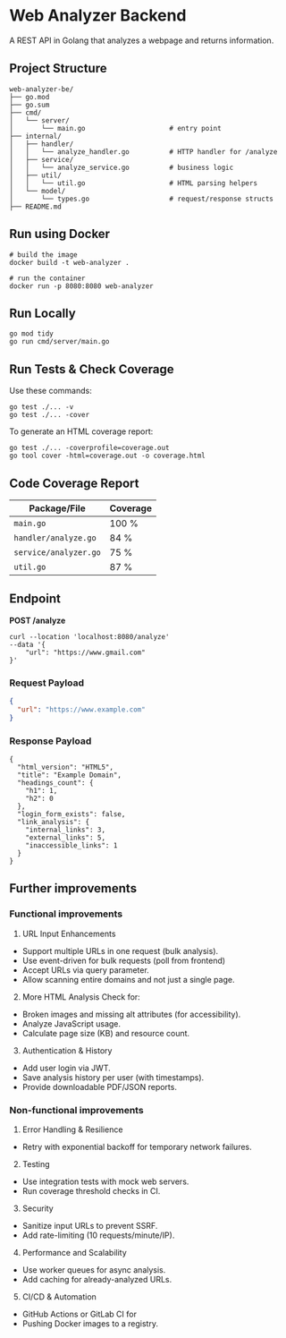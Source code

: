 # Web Analyzer Backend

A REST API in Golang that analyzes a webpage and returns information.

## Project Structure

```
web-analyzer-be/
├── go.mod
├── go.sum
├── cmd/
│   └── server/
│       └── main.go                     # entry point
├── internal/
│   ├── handler/
│   │   └── analyze_handler.go          # HTTP handler for /analyze
│   ├── service/
│   │   └── analyze_service.go          # business logic
│   ├── util/
│   │   └── util.go                     # HTML parsing helpers
│   └── model/
│       └── types.go                    # request/response structs
├── README.md
```

## Run using Docker
```
# build the image
docker build -t web-analyzer .

# run the container
docker run -p 8080:8080 web-analyzer
```

## Run Locally
```
go mod tidy
go run cmd/server/main.go
```

## Run Tests & Check Coverage

Use these commands:
```
go test ./... -v
go test ./... -cover
```

To generate an HTML coverage report:
```
go test ./... -coverprofile=coverage.out
go tool cover -html=coverage.out -o coverage.html
```
## Code Coverage Report

| Package/File          |  Coverage  |
|-----------------------|------------|
| `main.go`             |    100 %   |
| `handler/analyze.go`  |     84 %   |
| `service/analyzer.go` |     75 %   |
| `util.go`             |     87 %   |

## Endpoint

**POST /analyze**

```
curl --location 'localhost:8080/analyze'
--data '{
    "url": "https://www.gmail.com"
}'
```

### Request Payload

```json
{
  "url": "https://www.example.com"
}
```

### Response Payload
```
{
  "html_version": "HTML5",
  "title": "Example Domain",
  "headings_count": {
    "h1": 1,
    "h2": 0
  },
  "login_form_exists": false,
  "link_analysis": {
    "internal_links": 3,
    "external_links": 5,
    "inaccessible_links": 1
  }
}
```

## Further improvements
### Functional improvements
1. URL Input Enhancements
* Support multiple URLs in one request (bulk analysis).
* Use event-driven for bulk requests (poll from frontend)
* Accept URLs via query parameter.
* Allow scanning entire domains and not just a single page.

2. More HTML Analysis
Check for:
* Broken images and missing alt attributes (for accessibility).
* Analyze JavaScript usage.
* Calculate page size (KB) and resource count.

3. Authentication & History
* Add user login via JWT.
* Save analysis history per user (with timestamps).
* Provide downloadable PDF/JSON reports.

### Non-functional improvements
1. Error Handling & Resilience
* Retry with exponential backoff for temporary network failures.

2. Testing
* Use integration tests with mock web servers.
* Run coverage threshold checks in CI.

3. Security
* Sanitize input URLs to prevent SSRF.
* Add rate-limiting (10 requests/minute/IP).

4. Performance and Scalability
* Use worker queues for async analysis.
* Add caching for already-analyzed URLs.

5. CI/CD & Automation
* GitHub Actions or GitLab CI for
* Pushing Docker images to a registry.
